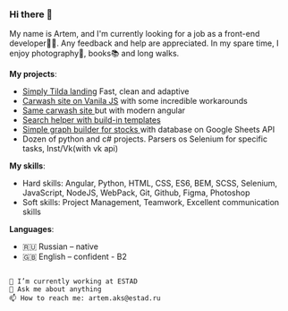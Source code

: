 ### Hi there 👋

<!--
**RAV1OL33/RAV1OL33** is a ✨ _special_ ✨ repository because its `README.md` (this file) appears on your GitHub profile.

Here are some ideas to get you started:
- 🌱 I’m currently learning ...
- 👯 I’m looking to collaborate on ...
- 🤔 I’m looking for help with ...
- 💬 Ask me about ...
- 📫 How to reach me: ...
- 😄 Pronouns: ...
- ⚡ Fun fact: ...
See my full resume [here](https://bit.ly/AlexMorrisonCV)
-->

My name is Artem, and I'm currently looking for a job as a front-end developer👩‍💻. Any feedback and help are appreciated.
In my spare time, I enjoy photography📸, books📚 and long walks.

**My projects**: 
- [Simply Tilda landing](https://codepen.io/RAV1OL33/pen/abEEpaW) 
    Fast, clean and adaptive
- [Carwash site on Vanila JS](https://pushka39.ru) with some incredible workarounds
- [Same carwash site ](https://rav1ol33.github.io/Pushka-39/)but with modern angular
- [Search helper with build-in templates](https://rav1ol33.github.io/Search-Try-prod/)
- [Simple graph builder for stocks  ](https://rav1ol33.github.io/Search-Try-prod/)with database on Google Sheets API
- Dozen of python and c# projects. Parsers os Selenium for specific tasks, Inst/Vk(with vk api)

**My skills**: 
- Hard skills: Angular, Python, HTML, CSS, ES6, BEM, SCSS, Selenium, JavaScript, NodeJS, WebPack, Git, Github, Figma, Photoshop
- Soft skills: Project Management, Teamwork, Excellent communication skills

**Languages**:
- 🇷🇺 Russian – native
- 🇬🇧 English – confident - B2



```

🔭 I’m currently working at ESTAD
💬 Ask me about anything
📫 How to reach me: artem.aks@estad.ru

```
